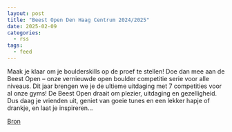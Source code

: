 ```yaml
---
layout: post
title: "Beest Open Den Haag Centrum 2024/2025"
date: 2025-02-09
categories: 
  - rss
tags: 
  - feed
---
```


<p>Maak je klaar om je boulderskills op de proef te stellen! Doe dan mee aan de Beest Open &ndash; onze vernieuwde open boulder competitie serie voor alle niveaus. Dit jaar brengen we je de ultieme uitdaging met 7 competities voor al onze gyms! De Beest Open draait om plezier, uitdaging en gezelligheid. Dus daag je vrienden uit, geniet van goeie tunes en een lekker hapje of drankje, en laat je inspireren&hellip;</p>
<p><a href="https://www.klimkalender.nl/comp/beest-open-den-haag-centrum-2024-2025/" rel="noopener noreferrer" target="_blank">Bron</a></p>
